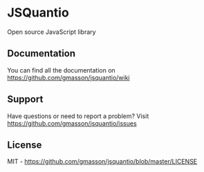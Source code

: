 # JSQuantio
Open source JavaScript library


## Documentation
You can find all the documentation on <https://github.com/gmasson/jsquantio/wiki>

## Support
Have questions or need to report a problem? Visit <https://github.com/gmasson/jsquantio/issues>

## License
MIT - <https://github.com/gmasson/jsquantio/blob/master/LICENSE>
